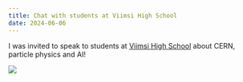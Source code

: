 ```yaml
---
title: Chat with students at Viimsi High School
date: 2024-06-06
---
```


I was invited to speak to students at [Viimsi High School](https://vgm.edu.ee/) about CERN, particle physics and AI!

![](/img/2024/viimsi.jpeg)